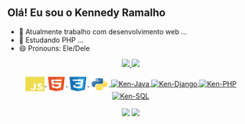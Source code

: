 ## Olá! Eu sou o Kennedy Ramalho

- 🔭 Atualmente trabalho com desenvolvimento web ...
- 🌱 Estudando PHP ...
- 😄 Pronouns: Ele/Dele

<div align="center">
  <a href="https://github.com/kennedyramalhosilva">
  <img height="180em" src="https://github-readme-stats.vercel.app/api?username=kennedyramalhosilva&show_icons=true&theme=dark&include_all_commits=true&count_private=true"/>
  <img height="180em" src="https://github-readme-stats.vercel.app/api/top-langs/?username=kennedyramalhosilva&layout=compact&langs_count=7&theme=dark"/>
</div>
  
  <div align="center" style="display: inline_block"><br>
  <img align="center" alt="Ken-Js" height="30" width="40" src="https://raw.githubusercontent.com/devicons/devicon/master/icons/javascript/javascript-plain.svg">
  <img align="center" alt="Ken-HTML" height="30" width="40" src="https://raw.githubusercontent.com/devicons/devicon/master/icons/html5/html5-original.svg">
  <img align="center" alt="Ken-CSS" height="30" width="40" src="https://raw.githubusercontent.com/devicons/devicon/master/icons/css3/css3-original.svg">
  <img align="center" alt="Ken-Python" height="30" width="40" src="https://raw.githubusercontent.com/devicons/devicon/master/icons/python/python-original.svg">
  <img align="center" alt="Ken-Java" height="30" width="40" src="https://cdn.jsdelivr.net/gh/devicons/devicon/icons/java/java-original.svg" />
  <img align="center" alt="Ken-Django" height="30" width="40" src="https://cdn.jsdelivr.net/gh/devicons/devicon/icons/django/django-original.svg" />
  <img align="center" alt="Ken-PHP" height="30" width="40" src="https://cdn.jsdelivr.net/gh/devicons/devicon/icons/php/php-original.svg" />
  <img align="center" alt="Ken-SQL" height="30" width="40" src="https://cdn.jsdelivr.net/gh/devicons/devicon/icons/mysql/mysql-original-wordmark.svg" />

  </div>
  
  <div align="center"><br>
  <a href = "mailto:kennedy.ramalho.silva@gmail.com"><img src="https://img.shields.io/badge/-Gmail-%23333?style=for-the-badge&logo=gmail&logoColor=white" target="_blank"></a>
  <a href="https://www.linkedin.com/in/kennedy-ramalho-5a8504199/" target="_blank"><img src="https://img.shields.io/badge/-LinkedIn-%230077B5?style=for-the-badge&logo=linkedin&logoColor=white" target="_blank"></a>  
  </div>
